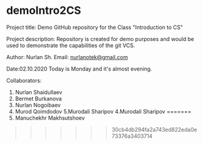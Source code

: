 # demoIntro2CS
Project title:
Demo GitHub repository for the Class "Introduction to CS"

Project description:
Repository is created for demo purposes and would be used to demonstrate the capabilities
of the git VCS.

Author: Nurlan Sh.
Email: nurlanotek@gmail.com

Date:02.10.2020
Today is Monday and it's almost evening.

Collaborators:
1. Nurlan Shaidullaev
2. Bermet Burkanova
3. Nurlan Nogoibaev
4. Murod Qoimdodov
5.Murodali Sharipov
4.Murodali Sharipov
=======
5. Manuchekhr Makhsutshoev
>>>>>>> 30cb4db294fa2a743ed822eda0e73376a3403714
